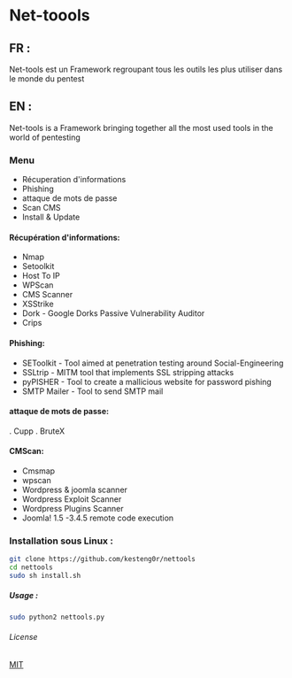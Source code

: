 # Net-toools

## FR :
Net-tools est un Framework regroupant tous les outils les plus utiliser dans le monde du pentest 

## EN :
Net-tools is a Framework bringing together all the most used tools in the world of pentesting

### Menu

   * Récuperation d'informations
   * Phishing
   * attaque de mots de passe
   * Scan CMS
   * Install & Update

#### Récupération d'informations:

   * Nmap
   * Setoolkit
   * Host To IP
   * WPScan
   * CMS Scanner
   * XSStrike
   * Dork - Google Dorks Passive Vulnerability Auditor
   * Crips

#### Phishing:

   * SEToolkit - Tool aimed at penetration testing around Social-Engineering
   * SSLtrip - MITM tool that implements SSL stripping  attacks
   * pyPISHER - Tool to create a mallicious website for password pishing
   * SMTP Mailer - Tool to send SMTP mail

#### attaque de mots de passe:

   . Cupp
   . BruteX

#### CMScan:

   *  Cmsmap
   *  wpscan
   *  Wordpress & joomla scanner
   *  Wordpress Exploit Scanner
   *  Wordpress Plugins Scanner
   *  Joomla! 1.5 -3.4.5 remote code execution
  

### Installation sous Linux : 

```bash
git clone https://github.com/kesteng0r/nettools
cd nettools
sudo sh install.sh
```

##### Usage : 
```bash
sudo python2 nettools.py
```

###### License
[MIT](https://github.com/kesteng0r/nettools/blob/master/license)
